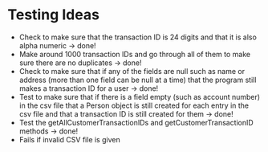 # Testing Ideas

- Check to make sure that the transaction ID is 24 digits and that it is also alpha numeric -> done!
- Make around 1000 transaction IDs and go through all of them to make sure there are no duplicates -> done!
- Check to make sure that if any of the fields are null such as name or address (more than one field can be null at a time) that the program still makes a transaction ID for a user -> done!
- Test to make sure that if there is a field empty (such as account number) in the csv file that a Person object is still created for each entry in the csv file and that a transaction ID is still created for them -> done!
- Test the getAllCustomerTransactionIDs and getCustomerTransactionID methods -> done!
- Fails if invalid CSV file is given

